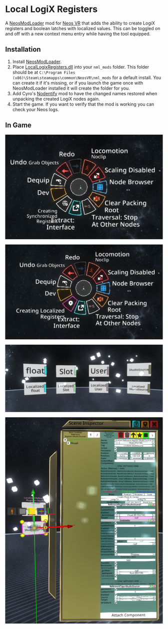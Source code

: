 Local LogiX Registers
=====================

A [NeosModLoader](https://github.com/zkxs/NeosModLoader) mod for [Neos VR](https://neos.com/) that adds the ability to create LogiX registers and boolean latches with localized values. This can be toggled on and off with a new context menu entry while having the tool equipped.

## Installation
1. Install [NeosModLoader](https://github.com/zkxs/NeosModLoader).
2. Place [LocalLogixRegisters.dll](https://github.com/Banane9/NeosLocalLogixRegisters/releases/latest/download/LocalLogixRegisters.dll) into your `nml_mods` folder. This folder should be at `C:\Program Files (x86)\Steam\steamapps\common\NeosVR\nml_mods` for a default install. You can create it if it's missing, or if you launch the game once with NeosModLoader installed it will create the folder for you.
3. Add Cyro's [Nodentify](https://github.com/RileyGuy/Nodentify) mod to have the changed names restored when unpacking the created LogiX nodes again.
4. Start the game. If you want to verify that the mod is working you can check your Neos logs.

## In Game

![LogiX Tip Context Menu when creating regular synchronized Registers](https://github.com/Banane9/NeosLocalLogixRegisters/raw/master/screenshots/MenuSynchronizing.png)

![LogiX Tip Context Menu when creating localized Registers](https://github.com/Banane9/NeosLocalLogixRegisters/raw/master/screenshots/MenuLocalizing.png)

![Different kinds of localized Registers](https://github.com/Banane9/NeosLocalLogixRegisters/raw/master/screenshots/Registers.png)

![How the localization works](https://github.com/Banane9/NeosLocalLogixRegisters/raw/master/screenshots/Localization.png)
